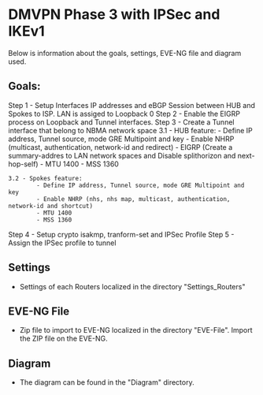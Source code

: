 # DMVPN Phase 3 with IPSec and IKEv1

Below is information about the goals, settings, EVE-NG file and diagram used.

## Goals:

Step 1 - Setup Interfaces IP addresses and eBGP Session between HUB and Spokes to ISP. LAN is assiged to Loopback 0
Step 2 - Enable the EIGRP process on Loopback and Tunnel interfaces.
Step 3 - Create a Tunnel interface that belong to NBMA network space 
	 3.1 - HUB feature:
			- Define IP address, Tunnel source, mode GRE Multipoint and key
			- Enable NHRP (multicast, authentication, network-id and redirect)
			- EIGRP (Create a summary-addres to LAN network spaces and Disable splithorizon and next-hop-self)
			- MTU 1400
			- MSS 1360
			
	3.2 - Spokes feature:
			- Define IP address, Tunnel source, mode GRE Multipoint and key
			- Enable NHRP (nhs, nhs map, multicast, authentication, network-id and shortcut)
			- MTU 1400
			- MSS 1360

Step 4 - Setup crypto isakmp, tranform-set and IPSec Profile
Step 5 - Assign the IPSec profile to tunnel

## Settings

- Settings of each Routers localized in the directory "Settings_Routers"

## EVE-NG File

- Zip file to import to EVE-NG localized in the directory "EVE-File". Import the ZIP file on the EVE-NG.

## Diagram

- The diagram can be found in the "Diagram" directory.





